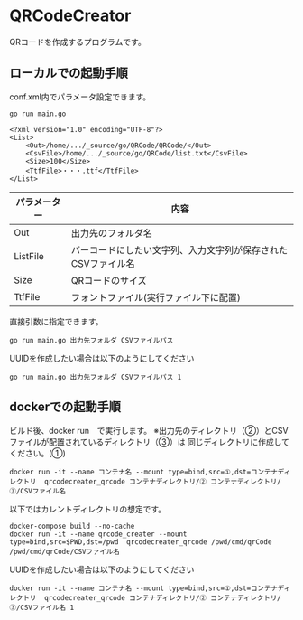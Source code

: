 # QRCodeCreator
QRコードを作成するプログラムです。

## ローカルでの起動手順
conf.xml内でパラメータ設定できます。
```
go run main.go
```

```
<?xml version="1.0" encoding="UTF-8"?>
<List>
	<Out>/home/.../_source/go/QRCode/QRCode/</Out>
	<CsvFile>/home/.../_source/go/QRCode/list.txt</CsvFile>
	<Size>100</Size>
	<TtfFile>・・・.ttf</TtfFile>
</List>
```
|パラメーター|内容|
|----|----|
|Out|出力先のフォルダ名|
|ListFile|バーコードにしたい文字列、入力文字列が保存されたCSVファイル名|
|Size|QRコードのサイズ|
|TtfFile|フォントファイル(実行ファイル下に配置)|

直接引数に指定できます。
```
go run main.go 出力先フォルダ CSVファイルパス
```

UUIDを作成したい場合は以下のようにしてください
```
go run main.go 出力先フォルダ CSVファイルパス 1
```


## dockerでの起動手順
ビルド後、docker run　で実行します。
※出力先のディレクトリ（②）とCSVファイルが配置されているディレクトリ（③）は
同じディレクトリに作成してください。(①)

```
docker run -it --name コンテナ名 --mount type=bind,src=①,dst=コンテナディレクトリ  qrcodecreater_qrcode コンテナディレクトリ/② コンテナディレクトリ/③/CSVファイル名
```
以下ではカレントディレクトリの想定です。
```
docker-compose build --no-cache
docker run -it --name qrcode_creater --mount type=bind,src=$PWD,dst=/pwd  qrcodecreater_qrcode /pwd/cmd/qrCode /pwd/cmd/qrCode/CSVファイル名
```

UUIDを作成したい場合は以下のようにしてください
```
docker run -it --name コンテナ名 --mount type=bind,src=①,dst=コンテナディレクトリ  qrcodecreater_qrcode コンテナディレクトリ/② コンテナディレクトリ/③/CSVファイル名 1
```
